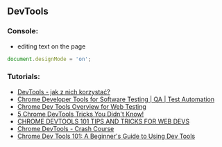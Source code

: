 ## DevTools

### Console:

- editing text on the page

```javascript
document.designMode = 'on';
```

### Tutorials:

- [DevTools - jak z nich korzystać?](https://www.youtube.com/watch?v=guFZYIFxnhM&t=434s)
- [Chrome Developer Tools for Software Testing | QA | Test Automation](https://www.youtube.com/watch?v=2CjDz7sEqGk)
- [Chrome Dev Tools Overview for Web Testing](https://www.youtube.com/watch?v=cwLxQ68SLqA&list=RDCMUCCAwIFH3FRVD9GBuVRW_mUw&start_radio=1)
- [5 Chrome DevTools Tricks You Didn't Know!](https://www.youtube.com/watch?v=CNsvPG13ozg)
- [CHROME DEVTOOLS 101 TIPS AND TRICKS FOR WEB DEVS](https://www.youtube.com/watch?v=ucWpMZoB7Jg&list=PL-lxoPS_1OXVN2U70dR8tKgCsE9Gmg_EB&index=2&t=327s)
- [Chrome DevTools - Crash Course](https://www.youtube.com/watch?v=gTVpBbFWry8&t=1118s)
- [Chrome Dev Tools 101: A Beginner's Guide to Using Dev Tools](https://www.youtube.com/watch?v=fxplz32rgEQ)
